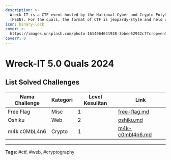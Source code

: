 ```yaml
---
description: >-
  Wreck-IT is a CTF event hosted by the National Cyber and Crypto Polytechnic
  (PSSN). For the quals, the format of CTF is jeopardy-style and held online.
icon: binary-lock
cover: >-
  https://images.unsplash.com/photo-1614064641938-3bbee52942c7?crop=entropy&cs=srgb&fm=jpg&ixid=M3wxOTcwMjR8MHwxfHNlYXJjaHw5fHxjeWJlcnxlbnwwfHx8fDE3NDE4MjA4MjF8MA&ixlib=rb-4.0.3&q=85
coverY: 0
---
```


# Wreck-IT 5.0 Quals 2024

## List Solved Challenges

<table><thead><tr><th>Nama Challenge</th><th>Kategori</th><th data-type="rating" data-max="5">Level Kesulitan</th><th data-type="content-ref">Link</th></tr></thead><tbody><tr><td>Free Flag</td><td>Misc</td><td>1</td><td><a href="free-flag.md">free-flag.md</a></td></tr><tr><td>Oshiku</td><td>Web</td><td>2</td><td><a href="oshiku.md">oshiku.md</a></td></tr><tr><td>m4k c0MbL4n6</td><td>Crypto</td><td>1</td><td><a href="m4k-c0mbl4n6.md">m4k-c0mbl4n6.md</a></td></tr></tbody></table>

***

**Tags**: #ctf, #web, #cryptography
